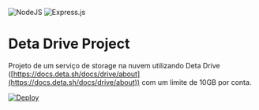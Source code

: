 ![NodeJS](https://img.shields.io/badge/node.js-6DA55F?style=flat&logo=node.js&logoColor=white) ![Express.js](https://img.shields.io/badge/express.js-%23404d59.svg?style=flat&logo=express&logoColor=%2361DAFB)

# Deta Drive Project

Projeto de um serviço de storage na nuvem utilizando Deta Drive ([https://docs.deta.sh/docs/drive/about](https://docs.deta.sh/docs/drive/about))
com um limite de 10GB por conta.

[![Deploy](https://button.deta.dev/1/svg)](https://go.deta.dev/deploy?repo=your-repo-url)
